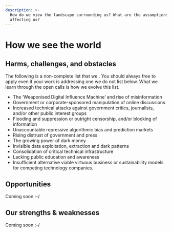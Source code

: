 ```yaml
---
description: >-
  How do we view the landscape surrounding us? What are the assumptions
  affecting us?
---
```


# How we see the world

## Harms, challenges, and o**bstacles**

The following is a non-complete list that we . You should always free to apply even if your work is addressing one we do not list below. What we learn through the open calls is how we evolve this list.

* The ‘Weaponised Digital Influence Machine’ and rise of misinformation
* Government or corporate-sponsored manipulation of online discussions
* Increased technical attacks against government critics, journalists, and/or other public interest groups
* Flooding and suppression or outright censorship, and/or blocking of information
* Unaccountable repressive algorithmic bias and prediction markets
* Rising distrust of government and press
* The growing power of dark money
* Invisible data exploitation, extraction and dark patterns
* Consolidation of critical technical infrastructure
* Lacking public education and awareness
* Insufficient alternative viable virtuous business or sustainability models for competing technology companies.

## Opportunities

Coming soon :-/

## Our strengths & weaknesses

Coming soon :-/







